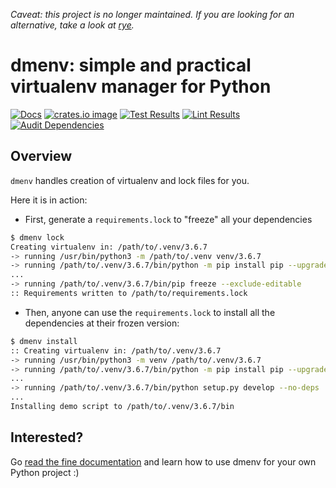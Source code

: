 *Caveat: this project is no longer maintained. If you are looking for an alternative, take a look at [rye](https://rye-up.com/).*

# dmenv: simple and practical virtualenv manager for Python

[![Docs](https://img.shields.io/badge/docs-latest-green.svg)](https://tankerhq.github.io/dmenv/)
[![crates.io image](https://img.shields.io/crates/v/dmenv.svg)](https://crates.io/crates/dmenv)
[![Test Results](https://github.com/TankerHQ/dmenv/workflows/Run%20tests/badge.svg)](https://github.com/TankerHQ/dmenv)
[![Lint Results](https://github.com/TankerHQ/dmenv/workflows/Run%20linters/badge.svg)](https://github.com/TankerHQ/dmenv)
[![Audit Dependencies](https://github.com/TankerHQ/dmenv/workflows/Audit%20dependencies/badge.svg)](https://github.com/TankerHQ/dmenv)

## Overview

`dmenv` handles creation of virtualenv and lock files for you.

Here it is in action:

* First, generate a `requirements.lock` to "freeze" all your dependencies

```bash
$ dmenv lock
Creating virtualenv in: /path/to/.venv/3.6.7
-> running /usr/bin/python3 -m /path/to/.venv venv/3.6.7
-> running /path/to/.venv/3.6.7/bin/python -m pip install pip --upgrade
...
-> running /path/to/.venv/3.6.7/bin/pip freeze --exclude-editable
:: Requirements written to /path/to/requirements.lock
```

* Then, anyone can use the `requirements.lock` to install all the dependencies
  at their frozen version:

```bash
$ dmenv install
:: Creating virtualenv in: /path/to/.venv/3.6.7
-> running /usr/bin/python3 -m venv /path/to/.venv/3.6.7
-> running /path/to/.venv/3.6.7/bin/python -m pip install pip --upgrade
...
-> running /path/to/.venv/3.6.7/bin/python setup.py develop --no-deps
...
Installing demo script to /path/to/.venv/3.6.7/bin
```


## Interested?

Go [read the fine documentation](https://tankerhq.github.io/dmenv/) and learn how
to use dmenv for your own Python project :)
